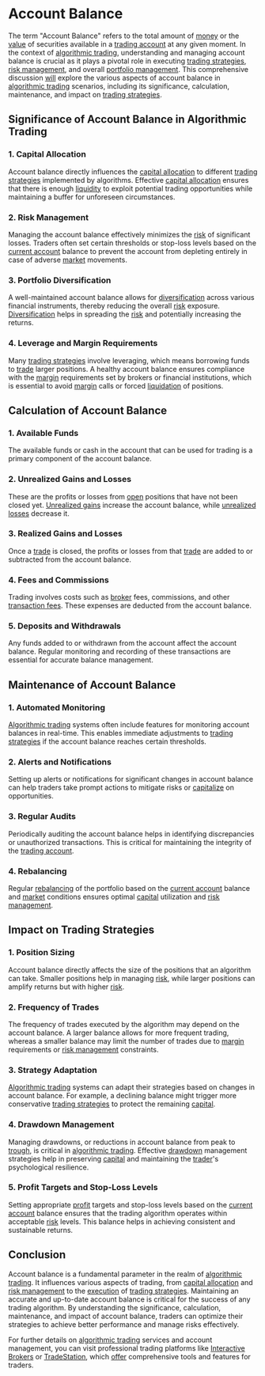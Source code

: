 # Account Balance

The term "Account Balance" refers to the total amount of [money](../m/money.md) or the [value](../v/value.md) of securities available in a [trading account](../t/trading_account.md) at any given moment. In the context of [algorithmic trading](../a/accountability.md), understanding and managing account balance is crucial as it plays a pivotal role in executing [trading strategies](../t/trading_strategies.md), [risk management](../r/risk_management.md), and overall [portfolio management](../p/par.md). This comprehensive discussion [will](../w/will.md) explore the various aspects of account balance in [algorithmic trading](../a/accountability.md) scenarios, including its significance, calculation, maintenance, and impact on [trading strategies](../t/trading_strategies.md).

## Significance of Account Balance in Algorithmic Trading

### 1. Capital Allocation
Account balance directly influences the [capital allocation](../c/capital_allocation.md) to different [trading strategies](../t/trading_strategies.md) implemented by algorithms. Effective [capital allocation](../c/capital_allocation.md) ensures that there is enough [liquidity](../l/liquidity.md) to exploit potential trading opportunities while maintaining a buffer for unforeseen circumstances.

### 2. Risk Management
Managing the account balance effectively minimizes the [risk](../r/risk.md) of significant losses. Traders often set certain thresholds or stop-loss levels based on the [current account](../c/current_account.md) balance to prevent the account from depleting entirely in case of adverse [market](../m/market.md) movements.

### 3. Portfolio Diversification
A well-maintained account balance allows for [diversification](../d/diversification.md) across various financial instruments, thereby reducing the overall [risk](../r/risk.md) exposure. [Diversification](../d/diversification.md) helps in spreading the [risk](../r/risk.md) and potentially increasing the returns.

### 4. Leverage and Margin Requirements
Many [trading strategies](../t/trading_strategies.md) involve leveraging, which means borrowing funds to [trade](../t/trade.md) larger positions. A healthy account balance ensures compliance with the [margin](../m/margin.md) requirements set by brokers or financial institutions, which is essential to avoid [margin](../m/margin.md) calls or forced [liquidation](../l/liquidation.md) of positions.

## Calculation of Account Balance

### 1. Available Funds
The available funds or cash in the account that can be used for trading is a primary component of the account balance.

### 2. Unrealized Gains and Losses
These are the profits or losses from [open](../o/open.md) positions that have not been closed yet. [Unrealized gains](../u/unrealized_gains.md) increase the account balance, while [unrealized losses](../u/unrealized_losses.md) decrease it.

### 3. Realized Gains and Losses
Once a [trade](../t/trade.md) is closed, the profits or losses from that [trade](../t/trade.md) are added to or subtracted from the account balance.

### 4. Fees and Commissions
Trading involves costs such as [broker](../b/broker.md) fees, commissions, and other [transaction fees](../t/transaction_fees.md). These expenses are deducted from the account balance.

### 5. Deposits and Withdrawals
Any funds added to or withdrawn from the account affect the account balance. Regular monitoring and recording of these transactions are essential for accurate balance management.

## Maintenance of Account Balance

### 1. Automated Monitoring
[Algorithmic trading](../a/accountability.md) systems often include features for monitoring account balances in real-time. This enables immediate adjustments to [trading strategies](../t/trading_strategies.md) if the account balance reaches certain thresholds.

### 2. Alerts and Notifications
Setting up alerts or notifications for significant changes in account balance can help traders take prompt actions to mitigate risks or [capitalize](../c/capitalize.md) on opportunities.

### 3. Regular Audits
Periodically auditing the account balance helps in identifying discrepancies or unauthorized transactions. This is critical for maintaining the integrity of the [trading account](../t/trading_account.md).

### 4. Rebalancing
Regular [rebalancing](../r/rebalancing.md) of the portfolio based on the [current account](../c/current_account.md) balance and [market](../m/market.md) conditions ensures optimal [capital](../c/capital.md) utilization and [risk management](../r/risk_management.md).

## Impact on Trading Strategies

### 1. Position Sizing
Account balance directly affects the size of the positions that an algorithm can take. Smaller positions help in managing [risk](../r/risk.md), while larger positions can amplify returns but with higher [risk](../r/risk.md).

### 2. Frequency of Trades
The frequency of trades executed by the algorithm may depend on the account balance. A larger balance allows for more frequent trading, whereas a smaller balance may limit the number of trades due to [margin](../m/margin.md) requirements or [risk management](../r/risk_management.md) constraints.

### 3. Strategy Adaptation
[Algorithmic trading](../a/accountability.md) systems can adapt their strategies based on changes in account balance. For example, a declining balance might trigger more conservative [trading strategies](../t/trading_strategies.md) to protect the remaining [capital](../c/capital.md).

### 4. Drawdown Management
Managing drawdowns, or reductions in account balance from peak to [trough](../t/trough.md), is critical in [algorithmic trading](../a/accountability.md). Effective [drawdown](../d/drawdown.md) management strategies help in preserving [capital](../c/capital.md) and maintaining the [trader](../t/trader.md)'s psychological resilience.

### 5. Profit Targets and Stop-Loss Levels
Setting appropriate [profit](../p/profit.md) targets and stop-loss levels based on the [current account](../c/current_account.md) balance ensures that the trading algorithm operates within acceptable [risk](../r/risk.md) levels. This balance helps in achieving consistent and sustainable returns.

## Conclusion

Account balance is a fundamental parameter in the realm of [algorithmic trading](../a/accountability.md). It influences various aspects of trading, from [capital allocation](../c/capital_allocation.md) and [risk management](../r/risk_management.md) to the [execution](../e/execution.md) of [trading strategies](../t/trading_strategies.md). Maintaining an accurate and up-to-date account balance is critical for the success of any trading algorithm. By understanding the significance, calculation, maintenance, and impact of account balance, traders can optimize their strategies to achieve better performance and manage risks effectively.

For further details on [algorithmic trading](../a/accountability.md) services and account management, you can visit professional trading platforms like [Interactive Brokers](https://www.interactivebrokers.com) or [TradeStation](https://www.tradestation.com), which [offer](../o/offer.md) comprehensive tools and features for traders.